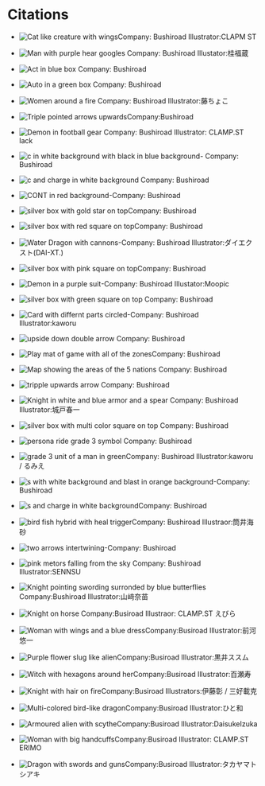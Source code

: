 # Citations

* ![Cat like creature with wings](images/magnolia.png)Company: Bushiroad Illustrator:CLAPM ST

* ![Man with purple hear googles](images/baro.png) Company: Bushiroad Illustator:桂福蔵

* ![Act in blue box](images/act.png) Company: Bushiroad
* ![Auto in a green box](images/auto.png) Company: Bushiroad
* ![Women around a fire](images/blitz-or.png) Company: Bushiroad Illustrator:藤ちょこ
* ![Triple pointed arrows upwards](images/boost.png)Company:Bushiroad
* ![Demon in football gear](images/bruce.png) Company: Bushiroad Illustrator: CLAMP.ST lack
* ![c in white background with black in blue background](images/cb.png)- Company: Bushiroad
* ![c and charge in white background](images/cc.png) Company: Bushiroad
* ![CONT in red background](images/cont.png)-Company: Bushiroad
* ![silver box with gold star on top](images/crit.png)Company: Bushiroad
* ![silver box with red square on top](images/draw.png)Company: Bushiroad
* ![Water Dragon with cannons](images/flagburg.png)-Company: Bushiroad Illustrator:ダイエクスト(DAI-XT.)
* ![silver box with pink square on top](images/front.png)Company: Bushiroad
* ![Demon in a purple suit](images/greedon.png)-Company: Bushiroad Illustator:Moopic
* ![silver box with green square on top](images/heal.png) Company: Bushiroad
* ![Card with differnt parts circled](images/how-to-read.png)-Company: Bushiroad Illustrator:kaworu
* ![upside down double arrow](images/inter.png) Company: Bushiroad
* ![Play mat of game with all of the zones](images/mat.png)Company: Bushiroad
* ![Map showing the areas of the 5 nations](images/nations.png) Company: Bushiroad
* ![tripple upwards arrow](images/boost.png) Company: Bushiroad
* ![Knight in white and blue armor and a spear](images/nor-unit.png) Company: Bushiroad Illustrator:城戸春一
* ![silver box with multi color square on top](images/overt.png) Company: Bushiroad
* ![persona ride grade 3 symbol](images/person.png) Company: Bushiroad
* ![grade 3 unit of a man in green](images/rorowa.png)Company: Bushiroad Illustrator:kaworu / るみえ
* ![s with white background and blast in orange background](images/sb.png)-Company: Bushiroad
* ![s and charge in white background](images/sc.png)Company: Bushiroad
* ![bird fish hybrid with heal trigger](images/tri-unit.png)Company: Bushiroad Illustraor:筒井海砂
* ![two arrows intertwining ](images/twin.png)-Company: Bushiroad
* ![pink metors falling from the sky](images/set-or.png) Company: Bushiroad Illustrator:SENNSU
* ![Knight pointing swording surronded by blue butterflies](images/nor-or.png) Company:Bushiroad Illustrator:山﨑奈苗
* ![Knight on horse](images/Bastion.png) Company:Busiroad Illustraor: CLAMP.ST  えびら
* ![Woman with wings and a blue dress](images/bavsa.png)Company:Busiroad Illustrator:前河悠一
* ![Purple flower slug like alien](images/gravidia.png)Company:Busiroad Illustrator:黒井ススム
* ![Witch with hexagons around her](images/Hexaorb.png)Company:Busiroad Illustrator:百瀬寿
* ![Knight with hair on fire](images/lord.png)Company:Busiroad Illustrators:伊藤彰 / 三好載克
* ![Multi-colored bird-like dragon](images/nirvana.png)Company:Busiroad Illustrator:ひと和
* ![Armoured alien with scythe](images/orfist.png)Company:Busiroad Illustrator:DaisukeIzuka
* ![Woman with big handcuffs](images/snow.png)Company:Busiroad Illustrator: CLAMP.ST ERIMO
* ![Dragon with swords and guns](images/the-end.png)Company:Busiroad Illustrator:タカヤマトシアキ
